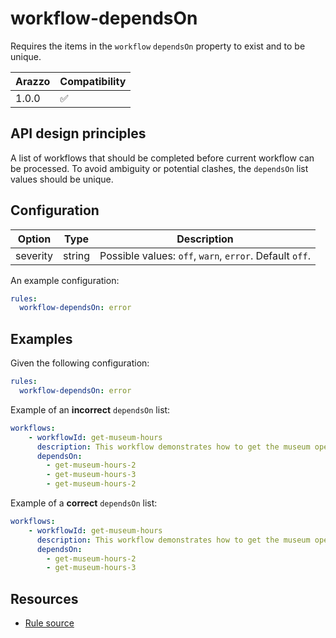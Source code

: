 # workflow-dependsOn

Requires the items in the `workflow` `dependsOn` property to exist and to be unique.

| Arazzo | Compatibility |
| ------ | ------------- |
| 1.0.0  | ✅            |

## API design principles

A list of workflows that should be completed before current workflow can be processed.
To avoid ambiguity or potential clashes, the `dependsOn` list values should be unique.

## Configuration

| Option   | Type   | Description                                             |
| -------- | ------ | ------------------------------------------------------- |
| severity | string | Possible values: `off`, `warn`, `error`. Default `off`. |

An example configuration:

```yaml
rules:
  workflow-dependsOn: error
```

## Examples

Given the following configuration:

```yaml
rules:
  workflow-dependsOn: error
```

Example of an **incorrect** `dependsOn` list:

```yaml Incorrect example
workflows:
    - workflowId: get-museum-hours
      description: This workflow demonstrates how to get the museum opening hours and buy tickets.
      dependsOn:
        - get-museum-hours-2
        - get-museum-hours-3
        - get-museum-hours-2
```

Example of a **correct** `dependsOn` list:

```yaml Correct example
workflows:
    - workflowId: get-museum-hours
      description: This workflow demonstrates how to get the museum opening hours and buy tickets.
      dependsOn:
        - get-museum-hours-2
        - get-museum-hours-3
```

## Resources

- [Rule source](https://github.com/Redocly/redocly-cli/blob/main/packages/core/src/rules/arazzo/workflow-dependsOn.ts)

